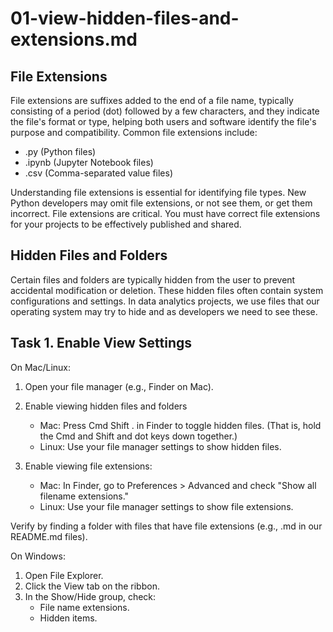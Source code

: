 # 01-view-hidden-files-and-extensions.md

## File Extensions
File extensions are suffixes added to the end of a file name, typically consisting of a period (dot) followed by a few characters, and they indicate the file's format or type, helping both users and software identify the file's purpose and compatibility. Common file extensions include:

- .py (Python files)
- .ipynb (Jupyter Notebook files)
- .csv (Comma-separated value files)
 
Understanding file extensions is essential for identifying file types. 
New Python developers may omit file extensions, or not see them, or get them incorrect. 
File extensions are critical. 
You must have correct file extensions for your projects to be effectively published and shared.  


## Hidden Files and Folders
Certain files and folders are typically hidden from the user to prevent accidental modification or deletion. 
These hidden files often contain system configurations and settings.
In data analytics projects, we use files that our operating system may try to hide and as developers we need to see these. 

## Task 1. Enable View Settings 

On Mac/Linux:

1. Open your file manager (e.g., Finder on Mac).
2. Enable viewing hidden files and folders

    - Mac: Press Cmd Shift . in Finder to toggle hidden files. (That is, hold the Cmd and Shift and dot keys down together.)
    - Linux: Use your file manager settings to show hidden files.

3. Enable viewing file extensions:
    - Mac: In Finder, go to Preferences > Advanced and check "Show all filename extensions."
    - Linux: Use your file manager settings to show file extensions.

Verify by finding a folder with files that have file extensions (e.g., .md in our README.md files). 

On Windows:

1. Open File Explorer.
2. Click the View tab on the ribbon.
3. In the Show/Hide group, check:
    - File name extensions.
    - Hidden items.

